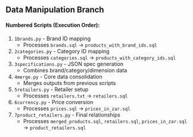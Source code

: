 ## Data Manipulation Branch

#### Numbered Scripts (Execution Order):
1. `1brands.py` - Brand ID mapping 
   - Processes `brands.sql` → `products_with_brand_ids.sql`
2. `2categories.py` - Category ID mapping
   - Processes `categories.sql` → `products_with_category_ids.sql`
3. `3specifications.py` - JSON spec generation
   - Combines brand/category/dimension data
4. `4merge.py` - Core data consolidation
   - Merges outputs from previous scripts
5. `5retailers.py` - Retailer setup
   - Processes `retailers.txt` → `retailers.sql`
6. `6currency.py` - Price conversion
   - Processes `prices.sql` → `prices_in_zar.sql`
7. `7product_retailers.py` - Final relationships
   - Processes `merged_products.sql`, `retailers.sql`, `prices_in_zar.sql` → `product_retailers.sql`